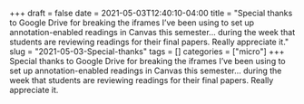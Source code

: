 +++draft = falsedate = 2021-05-03T12:40:10-04:00title = "Special thanks to Google Drive for breaking the iframes I’ve been using to set up annotation-enabled readings in Canvas this semester... during the week that students are reviewing readings for their final papers. Really appreciate it."slug = "2021-05-03-Special-thanks"tags = []categories = ["micro"]+++Special thanks to Google Drive for breaking the iframes I’ve been using to set up annotation-enabled readings in Canvas this semester... during the week that students are reviewing readings for their final papers. Really appreciate it.